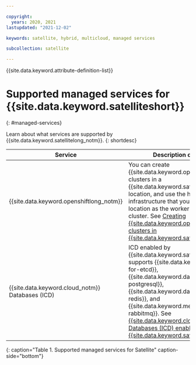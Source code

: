 ```yaml
---

copyright:
  years: 2020, 2021
lastupdated: "2021-12-02"

keywords: satellite, hybrid, multicloud, managed services

subcollection: satellite

---
```


{{site.data.keyword.attribute-definition-list}}


# Supported managed services for {{site.data.keyword.satelliteshort}}
{: #managed-services}

Learn about what services are supported by {{site.data.keyword.satellitelong_notm}}.
{: shortdesc}

| Service | Description of support |
| ------- | -------------- |
{{site.data.keyword.openshiftlong_notm}} | You can create {{site.data.keyword.openshiftlong_notm}} clusters in a {{site.data.keyword.satelliteshort}} location, and use the hosts of your own infrastructure that you added to your location as the worker nodes for the cluster. See [Creating {{site.data.keyword.openshiftshort}} clusters in {{site.data.keyword.satelliteshort}}](/docs/openshift?topic=openshift-satellite-clusters). |
| {{site.data.keyword.cloud_notm}} Databases (ICD) | ICD enabled by {{site.data.keyword.satelliteshort}} supports {{site.data.keyword.databases-for-etcd}}, {{site.data.keyword.databases-for-postgresql}}, {{site.data.keyword.databases-for-redis}}, and {{site.data.keyword.messages-for-rabbitmq}}. See [{{site.data.keyword.cloud_notm}} Databases (ICD) enabled by {{site.data.keyword.satellitelong_notm}}](/docs/cloud-databases?topic=cloud-databases-satellite-get-started). |
{: caption="Table 1. Supported managed services for Satellite" caption-side="bottom"}

